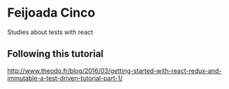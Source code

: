 # Feijoada Cinco

Studies about tests with react

## Following this tutorial

http://www.theodo.fr/blog/2016/03/getting-started-with-react-redux-and-immutable-a-test-driven-tutorial-part-1/
